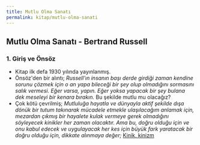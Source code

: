 ```yaml
---
title: Mutlu Olma Sanatı
permalink: kitap/mutlu-olma-sanati
---
```


## Mutlu Olma Sanatı - Bertrand Russell

### 1. Giriş ve Önsöz
- Kitap ilk defa 1930 yılında yayınlanmış.
- Önsöz'den bir alıntı; _Russell'ın insanın başı derde girdiği zaman kendine sorunu çözmek için o an yapa  bileceği bir şey olup olmadığını sormasını salık vermesi. Eğer varsa, yapın. Eğer yoksa yapacak bir şey bulana dek meseleyi bir kenara bırakın._ Bu şekilde mutlu mu olacağız?
- Çok kötü çevrilmiş; _Mutluluğa hayatla ve dünyayla aktif şekilde dışa dönük bir tutum takınarak mücadele etmekle ulaşılacağım anlamak için, mezardan çıkmış bir hayalete kulak vermeye gerek olmadığını söyleyecek kinikler her zaman olacaktır. Ama bu, doğru olduğu için ve onu kabul edecek ve uygulayacak her  kes için büyük fark yaratacak bir doğru olduğu için, dikkate alınmaya değer;_ [Kinik, kinizm](https://tr.wikipedia.org/wiki/Kinizm)
